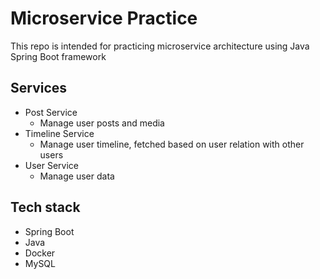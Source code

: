 # Microservice Practice 
This repo is intended for practicing microservice architecture using Java Spring Boot framework

## Services
- Post Service
    - Manage user posts and media
- Timeline Service
    - Manage user timeline, fetched based on user relation with other users
- User Service
    - Manage user data

## Tech stack 
- Spring Boot
- Java
- Docker
- MySQL
